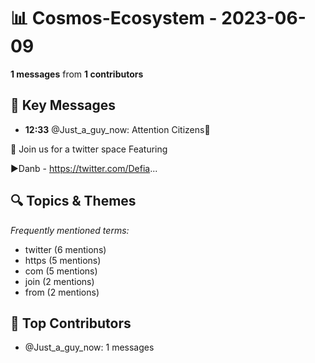 # 📊 Cosmos-Ecosystem - 2023-06-09
**1 messages** from **1 contributors**

## 💬 Key Messages
- **12:33** @Just_a_guy_now: Attention Citizens🤖

📣 Join us for a twitter space Featuring 

▶️Danb - https://twitter.com/Defia...

## 🔍 Topics & Themes
*Frequently mentioned terms:*
- twitter (6 mentions)
- https (5 mentions)
- com (5 mentions)
- join (2 mentions)
- from (2 mentions)

## 👥 Top Contributors
- @Just_a_guy_now: 1 messages